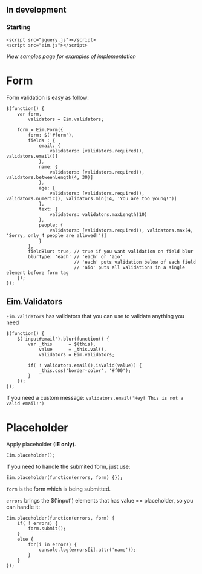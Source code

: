 
## In development


### Starting

    <script src="jquery.js"></script>
    <script src="eim.js"></script>


_View samples page for examples of implementation_


# Form

Form validation is easy as follow:

	$(function() {
        var form,
            validators = Eim.validators;

        form = Eim.Form({
            form: $('#form'),
            fields : {
                email: {
                    validators: [validators.required(), validators.email()]
                },
                name: {
                    validators: [validators.required(), validators.betweenLength(4, 30)]
                },
                age: {
                    validators: [validators.required(), validators.numeric(), validators.min(14, 'You are too young!')]
                },
                text: {
                    validators: validators.maxLength(10)
                },
                people: {
                    validators: [validators.required(), validators.max(4, 'Sorry, only 4 people are allowed!')]
                }
            },
            fieldBlur: true, // true if you want validation on field blur
            blurType: 'each' // 'each' or 'aio'
                             // 'each' puts validation below of each field
                             // 'aio' puts all validations in a single element before form tag
        });
    });



## Eim.Validators

`Eim.validators` has validators that you can use to validate anything you need

	$(function() {
		$('input#email').blur(function() {
			var _this      = $(this),
				value 	   = _this.val(),
				validators = Eim.validators;

			if( ! validators.email().isValid(value)) {
				_this.css('border-color', '#f00');
			}
		});
	});

If you need a custom message: `validators.email('Hey! This is not a valid email!')`



# Placeholder

Apply placeholder **(IE only)**.

`Eim.placeholder();`


If you need to handle the submited form, just use:

`Eim.placeholder(function(errors, form) {});`

`form` is the form which is being submitted.

`errors` brings the $('input') elements that has value == placeholder, so you can handle it:

	Eim.placeholder(function(errors, form) {
		if( ! errors) {
			form.submit();
		}
		else {
			for(i in errors) {
				console.log(errors[i].attr('name'));
			}
		}
	});



